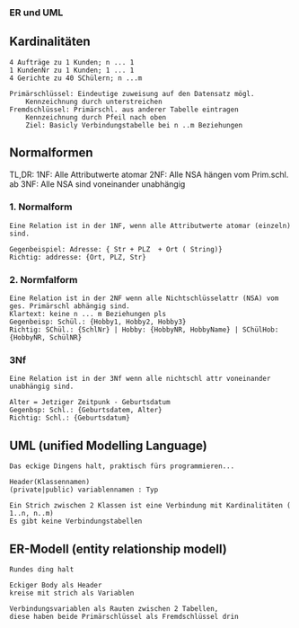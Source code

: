 ### ER und UML

## Kardinalitäten
    4 Aufträge zu 1 Kunden; n ... 1
    1 KundenNr zu 1 Kunden; 1 ... 1
    4 Gerichte zu 40 SChülern; n ...m

    Primärschlüssel: Eindeutige zuweisung auf den Datensatz mögl. 
        Kennzeichnung durch unterstreichen
    Fremdschlüssel: Primärschl. aus anderer Tabelle eintragen
        Kennzeichnung durch Pfeil nach oben
        Ziel: Basicly Verbindungstabelle bei n ..m Beziehungen

## Normalformen
TL,DR:
    1NF: Alle Attributwerte atomar
    2NF: Alle NSA hängen vom Prim.schl. ab
    3NF: Alle NSA sind voneinander unabhängig

### 1. Normalform
    Eine Relation ist in der 1NF, wenn alle Attributwerte atomar (einzeln) sind.

    Gegenbeispiel: Adresse: { Str + PLZ  + Ort ( String)} 
    Richtig: addresse: {Ort, PLZ, Str}

### 2. Normfalform
    Eine Relation ist in der 2NF wenn alle Nichtschlüsselattr (NSA) vom ges. Primärschl abhängig sind.
    Klartext: keine n ... m Beziehungen pls
    Gegenbeisp: Schül.: {Hobby1, Hobby2, Hobby3}
    Richtig: SChül.: {SchlNr} | Hobby: {HobbyNR, HobbyName} | SChülHob: {HobbyNR, SchülNR}

### 3Nf
    Eine Relation ist in der 3Nf wenn alle nichtschl attr voneinander unabhängig sind.

    Alter = Jetziger Zeitpunk - Geburtsdatum 
    Gegenbsp: Schl.: {Geburtsdatem, Alter}
    Richtig: Schl.: {Geburtsdatum}

## UML (unified Modelling Language)
    Das eckige Dingens halt, praktisch fürs programmieren...
    
    Header(Klassennamen)
    (private|public) variablennamen : Typ

    Ein Strich zwischen 2 Klassen ist eine Verbindung mit Kardinalitäten ( 1..n, n..m)
    Es gibt keine Verbindungstabellen

## ER-Modell (entity relationship modell)
    Rundes ding halt

    Eckiger Body als Header
    kreise mit strich als Variablen

    Verbindungsvariablen als Rauten zwischen 2 Tabellen, 
    diese haben beide Primärschlüssel als Fremdschlüssel drin